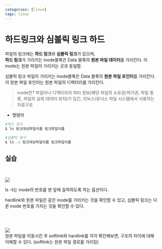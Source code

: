```yaml
---
categories: [linux]
tags: linux
---
```




# 하드링크와 심볼릭 링크  하드  
파일의 링크에는 **하드 링크**와 **심볼릭 링크**가 있으며,  
**하드 링크**가 가리키는 inode블록은 Data 블록의 **원본 파일 데이터**를 가리킨다. 이 inode는 원본 파일이 가리키는 곳과 동일함.  

심볼릭 링크 파일이 가리키는 inode블록은 Data 블록의 **원본 파일 포인터**를 가리킨다. 이 원본 파일 포인터는 원본 파일의 디렉터리를 가리킨다.

> inode란?
> 파일이나 디렉터리의 여러 정보(해당 파일의 소유권/허가권, 파일 종류, 파일의 실제 데이터 위치)가 담긴, 리눅스/유닉스 파일 시스템에서 사용하는 자료구조

- 명령어

```bash
#하드 링크
$ ln 링크대상파일이름 링크파일이름

#심볼릭 링크
$ ln -s 링크대상파일이름 링크파일이름
```

## 실습  
<br/>

![](../../assets/img/link.png)

ls -li는 inode의 번호를 맨 앞에 출력하도록 하는 옵션이다.

hardlink와 원본 파일은 같은 inode를 가리키는 것을 확인할 수 있고, 심볼릭 링크는 다른 inode 번호를 가지는 것을 확인할 수 있다.  
  
<br/><br/>

![](../../assets/img/link2.png)  
원본 파일을 이동시킨 후 softlink와 hardlink를 각각 확인해보면, 구조의 차이에 대해 이해할 수 있다. (softlink는 원본 파일 경로를 가리킴)